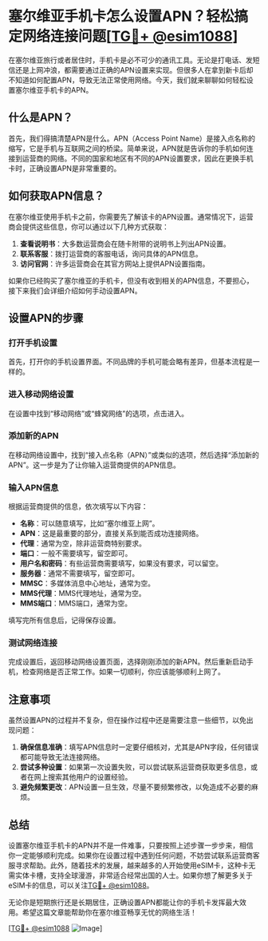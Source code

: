 # 塞尔维亚手机卡怎么设置APN？轻松搞定网络连接问题[[TG💪+ @esim1088](https://t.me/s/esim1088)]

在塞尔维亚旅行或者居住时，手机卡是必不可少的通讯工具。无论是打电话、发短信还是上网冲浪，都需要通过正确的APN设置来实现。但很多人在拿到新卡后却不知道如何配置APN，导致无法正常使用网络。今天，我们就来聊聊如何轻松设置塞尔维亚手机卡的APN。

## 什么是APN？

首先，我们得搞清楚APN是什么。APN（Access Point Name）是接入点名称的缩写，它是手机与互联网之间的桥梁。简单来说，APN就是告诉你的手机如何连接到运营商的网络。不同的国家和地区有不同的APN设置要求，因此在更换手机卡时，正确设置APN是非常重要的。

## 如何获取APN信息？

在塞尔维亚使用手机卡之前，你需要先了解该卡的APN设置。通常情况下，运营商会提供这些信息，你可以通过以下几种方式获取：

1. **查看说明书**：大多数运营商会在随卡附带的说明书上列出APN设置。
2. **联系客服**：拨打运营商的客服电话，询问具体的APN信息。
3. **访问官网**：许多运营商会在其官方网站上提供APN设置指南。

如果你已经购买了塞尔维亚的手机卡，但没有收到相关的APN信息，不要担心，接下来我们会详细介绍如何手动设置APN。

## 设置APN的步骤

### 打开手机设置

首先，打开你的手机设置界面。不同品牌的手机可能会略有差异，但基本流程是一样的。

### 进入移动网络设置

在设置中找到“移动网络”或“蜂窝网络”的选项，点击进入。

### 添加新的APN

在移动网络设置中，找到“接入点名称（APN）”或类似的选项，然后选择“添加新的APN”。这一步是为了让你输入运营商提供的APN信息。

### 输入APN信息

根据运营商提供的信息，依次填写以下内容：

- **名称**：可以随意填写，比如“塞尔维亚上网”。
- **APN**：这是最重要的部分，直接关系到能否成功连接网络。
- **代理**：通常为空，除非运营商特别要求。
- **端口**：一般不需要填写，留空即可。
- **用户名和密码**：有些运营商需要填写，如果没有要求，可以留空。
- **服务器**：通常不需要填写，留空即可。
- **MMSC**：多媒体消息中心地址，通常为空。
- **MMS代理**：MMS代理地址，通常为空。
- **MMS端口**：MMS端口，通常为空。

填写完所有信息后，记得保存设置。

### 测试网络连接

完成设置后，返回移动网络设置页面，选择刚刚添加的新APN。然后重新启动手机，检查网络是否正常工作。如果一切顺利，你应该能够顺利上网了。

## 注意事项

虽然设置APN的过程并不复杂，但在操作过程中还是需要注意一些细节，以免出现问题：

1. **确保信息准确**：填写APN信息时一定要仔细核对，尤其是APN字段，任何错误都可能导致无法连接网络。
2. **尝试多种设置**：如果第一次设置失败，可以尝试联系运营商获取更多信息，或者在网上搜索其他用户的设置经验。
3. **避免频繁更改**：APN设置一旦生效，尽量不要频繁修改，以免造成不必要的麻烦。

## 总结

设置塞尔维亚手机卡的APN并不是一件难事，只要按照上述步骤一步步来，相信你一定能够顺利完成。如果你在设置过程中遇到任何问题，不妨尝试联系运营商客服寻求帮助。此外，随着技术的发展，越来越多的人开始使用eSIM卡，这种卡无需实体卡槽，支持全球漫游，非常适合经常出国的人士。如果你想了解更多关于eSIM卡的信息，可以关注[TG💪+ @esim1088](https://t.me/s/esim1088)。

无论你是短期旅行还是长期居住，正确设置APN都能让你的手机卡发挥最大效用。希望这篇文章能帮助你在塞尔维亚畅享无忧的网络生活！

[[TG💪+ @esim1088](https://t.me/s/esim1088) ![Image](https://i.postimg.cc/4NQfJmqS/Snipaste-2025-05-13-00-14-12.png)]
